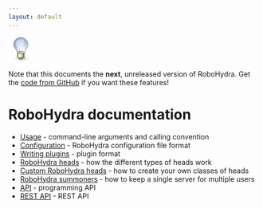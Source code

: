 ```yaml
---
layout: default
---
```

<div class="info">
  <img src="/static/img/dialog-information.png"/>

  Note that this documents the <strong>next</strong>, unreleased
  version of RoboHydra. Get the <a
  href="https://github.com/robohydra/robohydra">code from GitHub</a>
  if you want these features!
</div>

RoboHydra documentation
=======================

* [Usage](usage/) - command-line arguments and calling convention
* [Configuration](configuration/) - RoboHydra configuration file format
* [Writing plugins](plugins/) - plugin format
* [RoboHydra heads](heads/) - how the different types of heads work
* [Custom RoboHydra heads](custom-heads/) - how to create your own classes of heads
* [RoboHydra summoners](summoners/) - how to keep a single server for multiple users
* [API](api/) - programming API
* [REST API](rest/) - REST API
